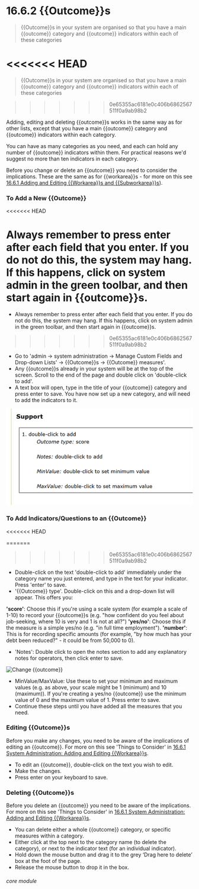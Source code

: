 # 16.6.2  <i class="fa fa-cogs"></i> {{Outcome}}s

> {{Outcome}}s in your system are organised so that you have a main {{outcome}} category and {{outcome}} indicators within each of these categories


<<<<<<< HEAD
=======
> {{Outcome}}s in your system are organised so that you have a main {{outcome}} category and {{outcome}} indicators within each of these categories


>>>>>>> 0e65355ac6181e0c406b6862567511f0a9ab98b2

Adding, editing and deleting {{outcome}}s works in the same way as for other lists, except that you have a main {{outcome}} category and {{outcome}} indicators within each category. 

You can have as many categories as you need, and each can hold any number of {{outcome}} indicators within them. For practical reasons we'd suggest no more than ten indicators in each category. 

Before you change or delete an {{outcome}} you need to consider the implications. These are the same as for {{workarea}}s - for more on this see [16.6.1 Adding and Editing {{Workarea}}s and {{Subworkarea}}s](/help/index/16.6.1)).

### To Add a New {{Outcome}}
<<<<<<< HEAD

Always remember to press enter after each field that you enter. If you do not do this, the system may hang. If this happens, click on system admin in the green toolbar, and then start again in {{outcome}}s.
=======
- Always remember to press enter after each field that you enter. If you do not do this, the system may hang. If this happens, click on system admin in the green toolbar, and then start again in {{outcome}}s.
>>>>>>> 0e65355ac6181e0c406b6862567511f0a9ab98b2
- Go to 'admin -> system administration -> Manage Custom Fields and Drop-down Lists' -> {{Outcome}}s -> {{Outcome}} measures'.
- Any {{outcome}}s already in your system will be at the top of the screen. Scroll to the end of the page and double click on 'double-click to add'.
- A text box will open, type in the title of your {{outcome}} category and press enter to save. You have now set up a new category, and will need to add the indicators to it. 

![New {{Outcome}} Category](16.6.2a.png)

### To Add Indicators/Questions to an {{Outcome}}
<<<<<<< HEAD

=======
>>>>>>> 0e65355ac6181e0c406b6862567511f0a9ab98b2
- Double-click on the text 'double-click to add' immediately under the category name you just entered, and type in the text for your indicator. Press 'enter' to save. 
- '{{Outcome}} type'. Double-click on this and a drop-down list will appear. This offers you:

**'score'**: Choose this if you're using a scale system (for example a scale of 1-10) to record your {{outcome}}s (e.g. "how confident do you feel about job-seeking, where 10 is very and 1 is not at all?")
**'yes/no'**: Choose this if the measure is a simple yes/no (e.g. "in full time employment").
**'number'**: This is for recording specific amounts (for example, "by how much has your debt been reduced?" - it could be from 50,000 to 0). 

- 'Notes': Double click to open the notes section to add any explanatory notes for operators, then click enter to save. 


![Change {{outcome}}](186b.png)


- MinValue/MaxValue: Use these to set your minimum and maximum values (e.g. as above, your scale might be 1 (minimum) and 10 (maximum)). If you're creating a yes/no {{outcome}} use the minimum value of 0 and the maximum value of 1. Press enter to save.
- Continue these steps until you have added all the measures that you need.

### Editing {{Outcome}}s
Before you make any changes, you need to be aware of the implications of editing an {{outcome}}. For more on this see 'Things to Consider' in [16.6.1 System Administration: Adding and Editing {{Workarea}}s](/help/index/p/16.6.1).

- To edit an {{outcome}}, double-click on the text you wish to edit.
- Make the changes. 
- Press enter on your keyboard to save. 

### Deleting {{Outcome}}s
Before you delete an {{outcome}} you need to be aware of the implications. For more on this see 'Things to Consider' in [16.6.1 System Administration: Adding and Editing {{Workarea}}s](/help/index/p/16.6.1).

- You can delete either a whole {{outcome}} category, or specific measures within a category.  
- Either click at the top next to the category name (to delete the category), or next to the indicator text (for an individual indicator). 
- Hold down the mouse button and drag it to the grey ‘Drag here to delete’ box at the foot of the page.
- Release the mouse button to drop it in the box.


###### core module

